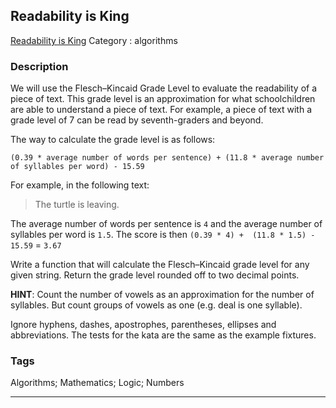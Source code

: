 ## Readability is King
[Readability is King](https://www.codewars.com/kata/readability-is-king)
Category : algorithms

### Description
We will use the Flesch–Kincaid Grade Level to evaluate the readability of a piece of text. This grade level is an approximation for what schoolchildren are able to understand a piece of text. For example, a piece of text with a grade level of 7 can be read by seventh-graders and beyond.

The way to calculate the grade level is as follows:

    (0.39 * average number of words per sentence) + (11.8 * average number of syllables per word) - 15.59

For example, in the following text:

> The turtle is leaving.

The average number of words per sentence is `4` and the average number of syllables per word is `1.5`. The score is then `(0.39 * 4) +  (11.8 * 1.5) - 15.59` = `3.67`

Write a function that will calculate the Flesch–Kincaid grade level for any given string. Return the grade level rounded off to two decimal points.

**HINT**: Count the number of vowels as an approximation for the number of syllables. But count groups of vowels as one (e.g. deal is one syllable).

Ignore hyphens, dashes, apostrophes, parentheses, ellipses and abbreviations. The tests for the kata are the same as the example fixtures.

### Tags
Algorithms; Mathematics; Logic; Numbers

- - -
